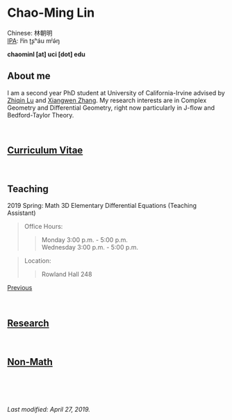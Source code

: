 # Chao-Ming Lin
Chinese: 林朝明    
[IPA](https://en.wikipedia.org/wiki/Help:IPA/Mandarin): lʲín ʈʂʰáu mʲə́ŋ 

**chaominl [at] uci [dot] edu**


## About me
I am a second year PhD student at University of California-Irvine advised by [Zhiqin Lu](https://www.math.uci.edu/~zlu/) and [Xiangwen Zhang](https://www.math.uci.edu/~xiangwen/). My research interests are in Complex Geometry and Differential Geometry, right now particularly in J-flow and Bedford-Taylor Theory.

<br />


## [Curriculum Vitae](https://chaominl.github.io/CV)   

<br />


## Teaching
2019 Spring: Math 3D Elementary Differential Equations (Teaching Assistant)   
> Office Hours: 
>> Monday 3:00 p.m. - 5:00 p.m.   
>> Wednesday 3:00 p.m. - 5:00 p.m.    

> Location: 
>> Rowland Hall 248   


[Previous](https://chaominl.github.io/TeachingExperience)

<br />


## [Research](https://chaominl.github.io/Research)

<br />

## [Non-Math](https://chaominl.github.io/recreation)

<br />
<br />
<br />


###### Last modified: April 27, 2019.
